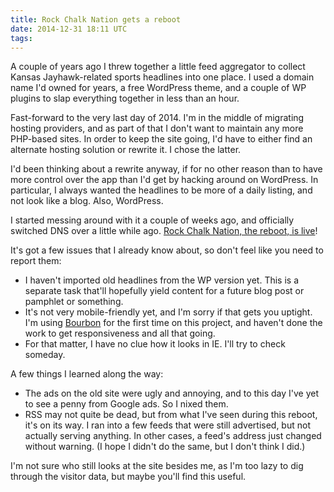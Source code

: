 ```yaml
---
title: Rock Chalk Nation gets a reboot
date: 2014-12-31 18:11 UTC
tags:
---
```


A couple of years ago I threw together a little feed aggregator to collect Kansas Jayhawk-related sports headlines into one place. I used a domain name I'd owned for years, a free WordPress theme, and a couple of WP plugins to slap everything together in less than an hour.

Fast-forward to the very last day of 2014. I'm in the middle of migrating hosting providers, and as part of that I don't want to maintain any more PHP-based sites. In order to keep the site going, I'd have to either find an alternate hosting solution or rewrite it. I chose the latter.

I'd been thinking about a rewrite anyway, if for no other reason than to have more control over the app than I'd get by hacking around on WordPress. In particular, I always wanted the headlines to be more of a daily listing, and not look like a blog. Also, WordPress.

I started messing around with it a couple of weeks ago, and officially switched DNS over a little while ago. [Rock Chalk Nation, the reboot, is live](http://rockchalknation.com)!

It's got a few issues that I already know about, so don't feel like you need to report them:

- I haven't imported old headlines from the WP version yet. This is a separate task that'll hopefully yield content for a future blog post or pamphlet or something.
- It's not very mobile-friendly yet, and I'm sorry if that gets you uptight. I'm using [Bourbon](http://bourbon.io) for the first time on this project, and haven't done the work to get responsiveness and all that going.
- For that matter, I have no clue how it looks in IE. I'll try to check someday.

A few things I learned along the way:

- The ads on the old site were ugly and annoying, and to this day I've yet to see a penny from Google ads. So I nixed them.
- RSS may not quite be dead, but from what I've seen during this reboot, it's on its way. I ran into a few feeds that were still advertised, but not actually serving anything. In other cases, a feed's address just changed without warning. (I hope I didn't do the same, but I don't think I did.)

I'm not sure who still looks at the site besides me, as I'm too lazy to dig through the visitor data, but maybe you'll find this useful.
